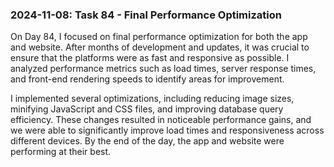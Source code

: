 ### 2024-11-08: Task 84 - Final Performance Optimization

On Day 84, I focused on final performance optimization for both the app and website. After months of development and updates, it was crucial to ensure that the platforms were as fast and responsive as possible. I analyzed performance metrics such as load times, server response times, and front-end rendering speeds to identify areas for improvement. 

I implemented several optimizations, including reducing image sizes, minifying JavaScript and CSS files, and improving database query efficiency. These changes resulted in noticeable performance gains, and we were able to significantly improve load times and responsiveness across different devices. By the end of the day, the app and website were performing at their best.
